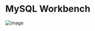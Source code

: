 # MySQL Workbench 
![image](https://github.com/Falcon-jpg/restApi_using_mysql/assets/109679302/f10ce3a5-555a-41b4-bcf6-3d05e4b1f5c1)
